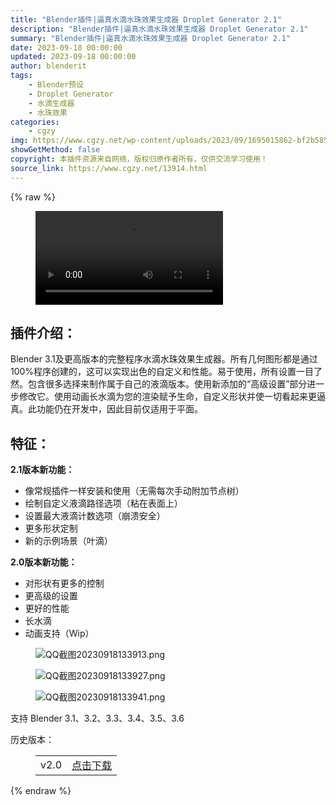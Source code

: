 ```yaml
---
title: "Blender插件|逼真水滴水珠效果生成器 Droplet Generator 2.1"
description: "Blender插件|逼真水滴水珠效果生成器 Droplet Generator 2.1"
summary: "Blender插件|逼真水滴水珠效果生成器 Droplet Generator 2.1"
date: 2023-09-18 00:00:00
updated: 2023-09-18 00:00:00
author: blenderit
tags: 
    - Blender预设
    - Droplet Generator
    - 水滴生成器
    - 水珠效果
categories:
    - cgzy
img: https://www.cgzy.net/wp-content/uploads/2023/09/1695015862-bf2b585aaeb7a04.webp
showGetMethod: false
copyright: 本插件资源来自网络，版权归原作者所有，仅供交流学习使用！
source_link: https://www.cgzy.net/13914.html
---
```


{% raw %}
<figure class="wp-block-video aligncenter"><video controls src="https://cloud.video.taobao.com/play/u/717183932/p/1/e/6/t/1/369603104552.mp4"></video></figure><div class="wp-block-pandastudio-title"><div class="title_style_01"><h2 id="h2-0">插件介绍：</h2></div></div><p class="is-style-text-indent-2em">Blender 3.1及更高版本的完整程序水滴水珠效果生成器。所有几何图形都是通过100%程序创建的，这可以实现出色的自定义和性能。易于使用，所有设置一目了然。包含很多选择来制作属于自己的液滴版本。使用新添加的“高级设置”部分进一步修改它。使用动画长水滴为您的渲染赋予生命，自定义形状并使一切看起来更逼真。此功能仍在开发中，因此目前仅适用于平面。</p><div class="wp-block-pandastudio-title"><div class="title_style_01"><h2 id="h2-1">特征：</h2></div></div><p><strong>2.1版本新功能：</strong></p><ul>
<li>像常规插件一样安装和使用（无需每次手动附加节点树）</li>



<li>绘制自定义液滴路径选项（粘在表面上）</li>



<li>设置最大液滴计数选项（崩溃安全）</li>



<li>更多形状定制</li>



<li>新的示例场景（叶滴）</li>
</ul><p><strong>2.0版本新功能：</strong></p><ul>
<li>对形状有更多的控制</li>



<li>更高级的设置</li>



<li>更好的性能</li>



<li>长水滴</li>



<li>动画支持（Wip）</li>
</ul><div class="wp-block-image">
<figure class="aligncenter"><img decoding="async" src="https://img.alicdn.com/imgextra/i1/717183932/O1CN01Sm4OWx1euuD6i2SpG_!!717183932.png" alt="QQ截图20230918133913.png" title="Blender插件|逼真水滴水珠效果生成器 Droplet Generator 2.1"></figure></div><div class="wp-block-image">
<figure class="aligncenter"><img decoding="async" src="https://img.alicdn.com/imgextra/i1/717183932/O1CN01nTcN501euuD4t1Ik6_!!717183932.png" alt="QQ截图20230918133927.png" title="Blender插件|逼真水滴水珠效果生成器 Droplet Generator 2.1"></figure></div><div class="wp-block-image">
<figure class="aligncenter"><img decoding="async" src="https://img.alicdn.com/imgextra/i2/717183932/O1CN01TGMVCk1euuCtVtpPU_!!717183932.png" alt="QQ截图20230918133941.png" title="Blender插件|逼真水滴水珠效果生成器 Droplet Generator 2.1"></figure></div><div class="wp-block-pandastudio-tips"><div class="tip success "><p>支持 Blender 3.1、3.2、3.3、3.4、3.5、3.6</p>
</div></div><div class="wp-block-pandastudio-title"><div class="title_style_01"><p>历史版本：</p></div></div><figure class="wp-block-table has-medium-font-size"><table><tbody><tr><td>v2.0</td><td><a href="https://www.cgzy.net/go?_=c2f0165efbaHR0cHM6Ly9wYW4uYmFpZHUuY29tL3MvMVNQX0xVdmt5N3RsV2tMb0lfRktoLXc%2FcHdkPXR2Zmo%3D" target="_blank">点击下载</a></td></tr></tbody></table></figure>
<div style="display: none">cgzy</div>
{% endraw %}